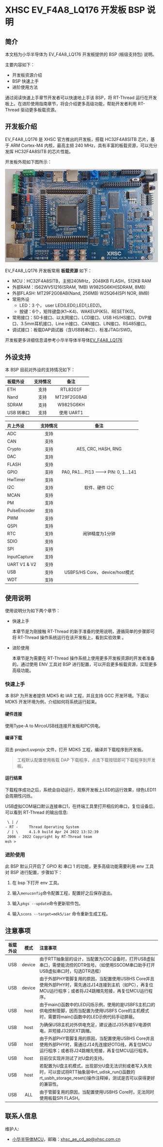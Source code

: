 # XHSC EV_F4A8_LQ176 开发板 BSP 说明

## 简介

本文档为小华半导体为 EV_F4A8_LQ176 开发板提供的 BSP (板级支持包) 说明。

主要内容如下：

- 开发板资源介绍
- BSP 快速上手
- 进阶使用方法

通过阅读快速上手章节开发者可以快速地上手该 BSP，将 RT-Thread 运行在开发板上。在进阶使用指南章节，将会介绍更多高级功能，帮助开发者利用 RT-Thread 驱动更多板载资源。

## 开发板介绍

EV_F4A8_LQ176 是 XHSC 官方推出的开发板，搭载 HC32F4A8SITB 芯片，基于 ARM Cortex-M4 内核，最高主频 240 MHz，具有丰富的板载资源，可以充分发挥 HC32F4A8SITB 的芯片性能。

开发板外观如下图所示：

 ![board](figures/board.jpg)

EV_F4A8_LQ176 开发板常用 **板载资源** 如下：

- MCU：HC32F4A8SITB，主频240MHz，2048KB FLASH，512KB RAM
- 外部RAM：IS62WV51216(SRAM, 1MB) W9825G6KH(SDRAM, 8MB)
- 外部FLASH: MT29F2G08AB(Nand, 256MB) W25Q64(SPI NOR, 8MB)
- 常用外设
  - LED：3 个， user LED(LED0,LED1,LED2)。
  - 按键：6个，矩阵键盘(K1~K4)、WAKEUP(K5)、RESET(K0)。
- 常用接口：SD卡接口、以太网接口、LCD接口、USB HS/HS接口、DVP接口、3.5mm耳机接口、Line in接口、CAN接口、LIN接口、RS485接口。
- 调试接口：板载DAP调试器（含USB转串口）、标准JTAG/SWD。

开发板更多详细信息请参考小华半导体半导体[EV_F4A8_LQ176](https://www.xhsc.com.cn)

## 外设支持

本 BSP 目前对外设的支持情况如下：

| **板载外设**  | **支持情况**  |               **备注**                |
| :------------ | :-----------: | :-----------------------------------: |
| ETH           |     支持      |           RTL8201F                    |
| Nand          |     支持      |           MT29F2G08AB                 |
| SDRAM         |     支持      |           W9825G6KH                   |
| USB 转串口    |     支持      |           使用 UART1                  |

| **片上外设**  | **支持情况**  |               **备注**                |
| :------------ | :-----------: | :-----------------------------------: |
| ADC           |     支持      |                                       |
| CAN           |     支持      |                                       |
| Crypto        |     支持      | AES, CRC, HASH, RNG                   |
| DAC           |     支持      |                                       |
| FLASH         |     支持      |                                       |
| GPIO          |     支持      | PA0, PA1... PI13 ---> PIN: 0, 1...141 |
| HwTimer       |     支持      |                                       |
| I2C           |     支持      | 软件、硬件 I2C                        |
| MCAN          |     支持      |                                       |
| PM            |     支持      |                                       |
| PulseEncoder  |     支持      |                                       |
| PWM           |     支持      |                                       |
| QSPI          |     支持      |                                       |
| RTC           |     支持      | 闹钟精度为1分钟                       |
| SDIO          |     支持      |                                       |
| SPI           |     支持      |                                       |
| InputCapture  |     支持      |                                       |
| UART V1 & V2  |     支持      |                                       |
| USB           |     支持      | USBFS/HS Core， device/host模式       |
| WDT           |     支持      |                                       |

## 使用说明

使用说明分为如下两个章节：

- 快速上手

    本章节是为刚接触 RT-Thread 的新手准备的使用说明，遵循简单的步骤即可将 RT-Thread 操作系统运行在该开发板上，看到实验效果 。

- 进阶使用

    本章节是为需要在 RT-Thread 操作系统上使用更多开发板资源的开发者准备的。通过使用 ENV 工具对 BSP 进行配置，可以开启更多板载资源，实现更多高级功能。


### 快速上手

本 BSP 为开发者提供 MDK5 和 IAR 工程，并且支持 GCC 开发环境。下面以 MDK5 开发环境为例，介绍如何将系统运行起来。

#### 硬件连接

使用Type-A to MircoUSB线连接开发板和PC供电。

#### 编译下载

双击 project.uvprojx 文件，打开 MDK5 工程，编译并下载程序到开发板。

> 工程默认配置使用板载 DAP 下载程序，点击下载按钮即可下载程序到开发板。

#### 运行结果

下载程序成功之后，系统会自动运行，观察开发板上LED的运行效果，绿色LED11会周期性闪烁。

USB虚拟COM端口默认连接串口1，在终端工具里打开相应的串口，复位设备后，可以看到 RT-Thread 的输出信息:

```
 \ | /
- RT -     Thread Operating System
 / | \     4.1.0 build Apr 24 2022 13:32:39
 2006 - 2022 Copyright by RT-Thread team
msh >
```

### 进阶使用

此 BSP 默认只开启了 GPIO 和 串口 1 的功能，更多高级功能需要利用 env 工具对 BSP 进行配置，步骤如下：

1. 在 bsp 下打开 env 工具。

2. 输入`menuconfig`命令配置工程，配置好之后保存退出。

3. 输入`pkgs --update`命令更新软件包。

4. 输入`scons --target=mdk5/iar` 命令重新生成工程。

## 注意事项

| 板载外设 |  模式  | 注意事项                                                     |
| :------: | :----: | :----------------------------------------------------------- |
|   USB    | device | 由于RTT抽象层的设计，当配置为CDC设备时，打开USB虚拟串口，需使能流控的DTR信号。（如使用SSCOM串口助手打开USB虚拟串口时，勾选DTR选框） |
|   USB    | device | 由于外部PHY管脚复用的原因，当配置使用USBHS Core并且使用外部PHY时，需先通过J14连接到主机（如PC），再复位MCU运行程序；或者将J24跳帽先短接，再复位MCU运行程序。 |
|   USB    |  host  | 由于main()函数中的LED闪烁示例，使用的是USBFS主机口的供电控制管脚，因而当配置为使用USBFS Core的主机模式时，需要将main()函数中的LED示例代码手动屏蔽。 |
|   USB    |  host  | 为确保USB主机对外供电充足，建议通过J35外接5V电源供电，并短接J32的EXT跳帽。 |
|   USB    |  host  | 由于外部PHY管脚复用的原因，当配置使用USBHS Core并且使用外部PHY时，需通过J14先连接好OTG线，再复位MCU运行程序；或者将J24跳帽先短接，再复位MCU运行程序。 |
|   USB    |  host  | 目前仅实现并测试了对U盘的支持。                              |
|   USB    |  host  | 若配置为U盘主机模式，出现部分U盘无法识别或者写入失败时，可以尝试将RTT抽象层中rt_udisk_run()函数的rt_usbh_storage_reset()操作注释掉，测试是否可以获得更好的兼容性。 |
|   USB    |  ALL   | 由于管脚复用的原因，当配置使用USBHS Core时，无法同时使用板载SPI FLASH。 |

## 联系人信息

维护人:

- [小华半导体MCU](https://www.xhsc.com.cn)，邮箱：<xhsc_ae_cd_ap@xhsc.com.cn>